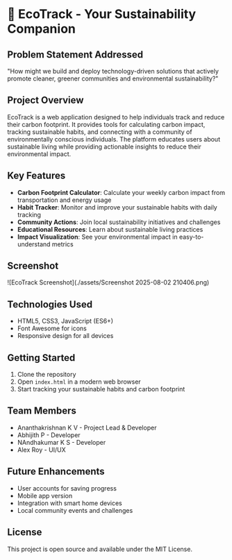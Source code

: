 # 🌱 EcoTrack - Your Sustainability Companion

## Problem Statement Addressed
"How might we build and deploy technology-driven solutions that actively promote cleaner, greener communities and environmental sustainability?"

## Project Overview
EcoTrack is a web application designed to help individuals track and reduce their carbon footprint. It provides tools for calculating carbon impact, tracking sustainable habits, and connecting with a community of environmentally conscious individuals. The platform educates users about sustainable living while providing actionable insights to reduce their environmental impact.

## Key Features
- **Carbon Footprint Calculator**: Calculate your weekly carbon impact from transportation and energy usage
- **Habit Tracker**: Monitor and improve your sustainable habits with daily tracking
- **Community Actions**: Join local sustainability initiatives and challenges
- **Educational Resources**: Learn about sustainable living practices
- **Impact Visualization**: See your environmental impact in easy-to-understand metrics

## Screenshot
![EcoTrack Screenshot](./assets/Screenshot 2025-08-02 210406.png)

## Technologies Used
- HTML5, CSS3, JavaScript (ES6+)
- Font Awesome for icons
- Responsive design for all devices

## Getting Started
1. Clone the repository
2. Open `index.html` in a modern web browser
3. Start tracking your sustainable habits and carbon footprint

## Team Members
- Ananthakrishnan K V - Project Lead & Developer
- Abhijith P - Developer
- NAndhakumar K S - Developer
- Alex Roy - UI/UX

## Future Enhancements
- User accounts for saving progress
- Mobile app version
- Integration with smart home devices
- Local community events and challenges

## License
This project is open source and available under the MIT License.

